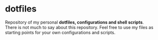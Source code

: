# dotfiles
Repository of my personal **dotfiles, configurations and shell scripts**.  
There is not much to say about this repository. Feel free to use my files as starting points for your own configurations and scripts.
